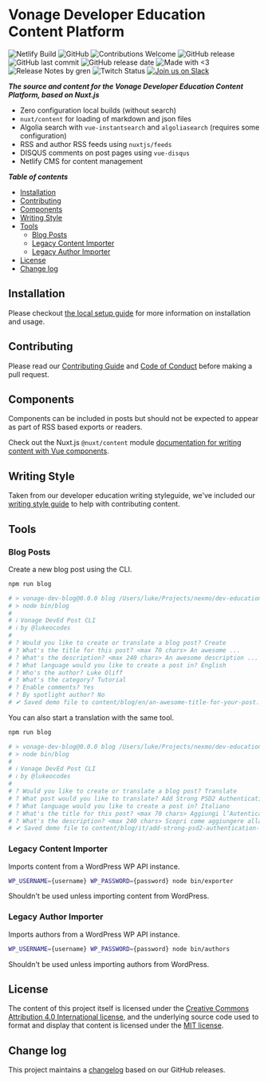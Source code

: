 # Vonage Developer Education Content Platform

![Netlify Build](https://img.shields.io/netlify/00bdc529-eecc-4b9b-9fa7-915f5c3717a4)
![GitHub](https://img.shields.io/github/license/Nexmo/deved-platform)
![Contributions Welcome](https://img.shields.io/badge/contributions-welcome-brightgreen.svg?style=flat)
![GitHub release](https://img.shields.io/github/v/release/Nexmo/deved-platform)
![GitHub last commit](https://img.shields.io/github/last-commit/Nexmo/deved-platform)
![GitHub release date](https://img.shields.io/github/release-date/Nexmo/deved-platform)
![Made with <3](https://img.shields.io/badge/made%20with-%E2%9D%A4-red)
![Release Notes by gren](https://img.shields.io/badge/%F0%9F%A4%96-release%20notes-00B2EE.svg)
![Twitch Status](https://img.shields.io/twitch/status/vonagedevs)
[![Join us on Slack](https://img.shields.io/badge/chat-on_slack-informational?style=flat&color=6e33ba)](https://developer.nexmo.com/community/slack)

***The source and content for the Vonage Developer Education Content Platform, based on Nuxt.js***

- Zero configuration local builds (without search)
- `nuxt/content` for loading of markdown and json files
- Algolia search with `vue-instantsearch` and `algoliasearch` (requires some configuration)
- RSS and author RSS feeds using `nuxtjs/feeds`
- DISQUS comments on post pages using `vue-disqus`
- Netlify CMS for content management

***Table of contents***

- [Installation](#installation)
- [Contributing](#contributing)
- [Components](#components)
- [Writing Style](#writing-style)
- [Tools](#tools)
  - [Blog Posts](#blog-posts)
  - [Legacy Content Importer](#legacy-content-importer)
  - [Legacy Author Importer](#legacy-author-importer)
- [License](#license)
- [Change log](#change-log)

## Installation

Please checkout [the local setup guide](./.github/LOCAL_SETUP.md) for more information on installation and usage.

## Contributing

Please read our [Contributing Guide](./.github/CONTRIBUTING.md) and [Code of Conduct](./.github/CODE_OF_CONDUCT.md) before making a pull request.

## Components

Components can be included in posts but should not be expected to appear as part of RSS based exports or readers.

Check out the Nuxt.js `@nuxt/content` module [documentation for writing content with Vue components](https://content.nuxtjs.org/writing#vue-components).

## Writing Style

Taken from our developer education writing styleguide, we've included our [writing style guide](././.github/WRITING_STYLE.md) to help with contributing content.

## Tools

### Blog Posts

Create a new blog post using the CLI.

```bash
npm run blog

# > vonage-dev-blog@0.0.0 blog /Users/luke/Projects/nexmo/dev-education-poc
# > node bin/blog
# 
# ℹ Vonage DevEd Post CLI
# ℹ by @lukeocodes
# 
# ? Would you like to create or translate a blog post? Create
# ? What's the title for this post? <max 70 chars> An awesome ...
# ? What's the description? <max 240 chars> An awesome description ...
# ? What language would you like to create a post in? English
# ? Who's the author? Luke Oliff
# ? What's the category? Tutorial
# ? Enable comments? Yes
# ? By spotlight author? No
# ✔ Saved demo file to content/blog/en/an-awesome-title-for-your-post.md ...
```

You can also start a translation with the same tool.

```bash
npm run blog

# > vonage-dev-blog@0.0.0 blog /Users/luke/Projects/nexmo/dev-education-poc
# > node bin/blog
# 
# ℹ Vonage DevEd Post CLI
# ℹ by @lukeocodes
# 
# ? Would you like to create or translate a blog post? Translate
# ? What post would you like to translate? Add Strong PSD2 Authentication to Your Application
# ? What language would you like to create a post in? Italiano
# ? What's the title for this post? <max 70 chars> Aggiungi l’Autenticazione Forte PSD2 alla Tua App
# ? What's the description? <max 240 chars> Scopri come aggiungere alla tua app l&#39;autenticazione dei pagamenti online "Secure Customer Authentication", noto anche come PSD2, con Vonage Verify API
# ✔ Saved demo file to content/blog/it/add-strong-psd2-authentication-to-your-application.md ...
```

### Legacy Content Importer

Imports content from a WordPress WP API instance.

```bash
WP_USERNAME={username} WP_PASSWORD={password} node bin/exporter
```

Shouldn't be used unless importing content from WordPress.

### Legacy Author Importer

Imports authors from a WordPress WP API instance.

```bash
WP_USERNAME={username} WP_PASSWORD={password} node bin/authors
```

Shouldn't be used unless importing authors from WordPress.

## License

The content of this project itself is licensed under the [Creative Commons Attribution 4.0 International license](https://creativecommons.org/licenses/by/4.0/), and the underlying source code used to format and display that content is licensed under the [MIT license](LICENSE.md).


## Change log

This project maintains a [changelog](CHANGELOG.md) based on our GitHub releases.